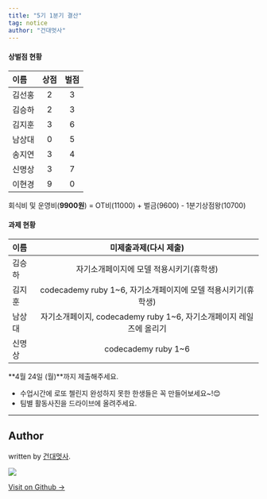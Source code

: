 ```yaml
---
title: "5기 1분기 결산"
tag: notice
author: "건대멋사"
---
```



#### 상벌점 현황

| 	이름	| 상점   | 벌점|
| :----- | :-----------: | :-----------: |
|김선홍|2|3|
|김승하|2|3|
|김지훈|3|6|
|남상대|0|5|
|송지연|3|4|
|신명상|3|7|
|이현경|9|0|

회식비 및 운영비(**9900원**) = OT비(11000) + 벌금(9600) - 1분기상점왕(10700)


#### 과제 현황

| 	이름	| 미제출과제(다시 제출)  |
| :----- | :-----------: |
|김승하| 자기소개페이지에 모델 적용시키기(휴학생) |
|김지훈|codecademy ruby 1~6, 자기소개페이지에 모델 적용시키기(휴학생) |
|남상대|자기소개페이지, codecademy ruby 1~6, 자기소개페이지 레일즈에 올리기|
|신명상|codecademy ruby 1~6|

**4월 24일 (월)**까지 제출해주세요.


- 수업시간에 로또 첼린지 완성하지 못한 한생들은 꼭 만들어보세요~!😊
- 팀별 활동사진을 드라이브에 올려주세요.

---

## Author

written by [건대멋사](likelionkonkuk.github.io).

![](https://avatars.githubusercontent.com/likelionkonkuk?v=2&s=100)

<a href="https://github.com/likelionkonkuk" target="_blank" class="btn btn-black"><i class="fa fa-github fa-lg"></i> Visit on Github &rarr;</a>